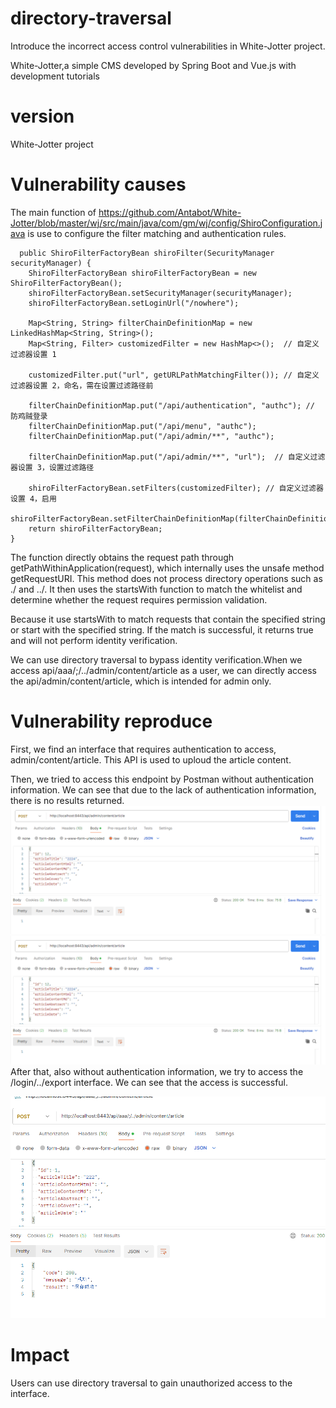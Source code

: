 # directory-traversal
Introduce the incorrect access control vulnerabilities in White-Jotter project.

White-Jotter,a simple CMS developed by Spring Boot and Vue.js with development tutorials
# version
White-Jotter project

# Vulnerability causes
The main function of https://github.com/Antabot/White-Jotter/blob/master/wj/src/main/java/com/gm/wj/config/ShiroConfiguration.java is use to configure the filter matching and authentication rules.


      public ShiroFilterFactoryBean shiroFilter(SecurityManager securityManager) {
        ShiroFilterFactoryBean shiroFilterFactoryBean = new ShiroFilterFactoryBean();
        shiroFilterFactoryBean.setSecurityManager(securityManager);
        shiroFilterFactoryBean.setLoginUrl("/nowhere");

        Map<String, String> filterChainDefinitionMap = new LinkedHashMap<String, String>();
        Map<String, Filter> customizedFilter = new HashMap<>();  // 自定义过滤器设置 1

        customizedFilter.put("url", getURLPathMatchingFilter()); // 自定义过滤器设置 2，命名，需在设置过滤路径前

        filterChainDefinitionMap.put("/api/authentication", "authc"); // 防鸡贼登录
        filterChainDefinitionMap.put("/api/menu", "authc");
        filterChainDefinitionMap.put("/api/admin/**", "authc");

        filterChainDefinitionMap.put("/api/admin/**", "url");  // 自定义过滤器设置 3，设置过滤路径

        shiroFilterFactoryBean.setFilters(customizedFilter); // 自定义过滤器设置 4，启用
        shiroFilterFactoryBean.setFilterChainDefinitionMap(filterChainDefinitionMap);
        return shiroFilterFactoryBean;
    }
   The function directly obtains the request path through getPathWithinApplication(request), which internally uses the unsafe method getRequestURI. This method does not process directory operations such as ./ and ../. It then uses the startsWith function to match the whitelist and determine whether the request requires permission validation.
   
   Because it use startsWith to match requests that contain the specified string or start with the specified string. If the match is successful, it returns true and will not perform identity verification.

  We can use directory traversal to bypass identity verification.When we access api/aaa/;/../admin/content/article as a user, we can directly access the api/admin/content/article, which is intended for admin only.

# Vulnerability reproduce

First, we find an interface that requires authentication to access, admin/content/article. This API is used to uploud the article content.

Then, we tried to access this endpoint by Postman without authentication information. We can see that due to the lack of authentication information, there is no results returned.
![Image Description](https://github.com/Dengdeng857/directory-traversal/blob/main/image/99ce0b9feb3e948a34bf857830a3b54.png)
![Image Description](https://github.com/Dengdeng857/directory-traversal/blob/main/image/99ce0b9feb3e948a34bf857830a3b54.png)
After that, also without authentication information, we try to access the /login/../export interface. We can see that the access is successful.

![Image Description](https://github.com/Dengdeng857/directory-traversal/blob/main/image/b52ee4200728bbdb7e0a0d258d0aef9.png)

# Impact
Users can use directory traversal to gain unauthorized access to the interface.


   
